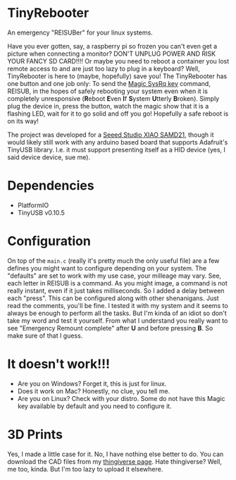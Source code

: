 # TinyRebooter
An emergency "REISUBer" for your linux systems.

Have you ever gotten, say, a raspberry pi so frozen you can't even get a picture when connecting a monitor? DON'T UNPLUG POWER AND RISK YOUR FANCY SD CARD!!!! Or maybe you need to reboot a container you lost remote access to and are just too lazy to plug in a keyboard? Well, TinyRebooter is here to (maybe, hopefully) save you! The TinyRebooter has one button and one job only: To send the [Magic SysRq key](https://en.wikipedia.org/wiki/Magic_SysRq_key) command, REISUB, in the hopes of safely rebooting your system even when it is completely unresponsive (**R**eboot **E**ven **I**f **S**ystem **U**tterly **B**roken). Simply plug the device in, press the button, watch the magic show that it is a flashing LED, wait for it to go solid and off you go! Hopefully a safe reboot is on its way!

The project was developed for a [Seeed Studio XIAO SAMD21](https://wiki.seeedstudio.com/Seeeduino-XIAO/), though it would likely still work with any arduino based board that supports Adafruit's TinyUSB library. I.e. it must support presenting itself as a HID device (yes, I said device device, sue me).

# Dependencies
- PlatformIO
- TinyUSB v0.10.5

# Configuration

On top of the `main.c` (really it's pretty much the only useful file) are a few defines you might want to configure depending on your system. The "defaults" are set to work with my use case, your milleage may vary. See, each letter in REISUB is a command. As you might image, a command is not really instant, even if it just takes milliseconds. So I added a delay between each "press". This can be configured along with other shenanigans. Just read the comments, you'll be fine. I tested it with my system and it seems to always be enough to perform all the tasks. But I'm kinda of an idiot so don't take my word and test it yourself. From what I understand you really want to see "Emergency Remount complete" after **U** and before pressing **B**. So make sure of that I guess.

# It doesn't work!!!

- Are you on Windows? Forget it, this is just for linux.
- Does it work on Mac? Honestly, no clue, you tell me.
- Are you on Linux? Check with your distro. Some do not have this Magic key available by default and you need to configure it.

# 3D Prints

Yes, I made a little case for it. No, I have nothing else better to do. You can download the CAD files from my [thingiverse page](). Hate thingiverse? Well, me too, kinda. But I'm too lazy to upload it elsewhere.
